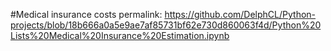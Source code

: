 #Medical insurance costs
permalink: https://github.com/DelphCL/Python-projects/blob/18b666a0a5e9ae7af85731bf62e730d860063f4d/Python%20Lists%20Medical%20Insurance%20Estimation.ipynb
